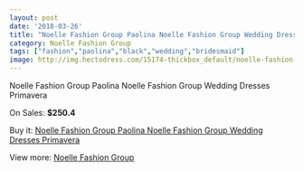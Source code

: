 ```yaml
---
layout: post
date: '2018-03-26'
title: "Noelle Fashion Group Paolina Noelle Fashion Group Wedding Dresses Primavera"
category: Noelle Fashion Group
tags: ["fashion","paolina","black","wedding","bridesmaid"]
image: http://img.hectodress.com/15174-thickbox_default/noelle-fashion-group-paolina-noelle-fashion-group-wedding-dresses-primavera.jpg
---
```

Noelle Fashion Group Paolina Noelle Fashion Group Wedding Dresses Primavera

On Sales: **$250.4**
<a href="https://www.hectodress.com/noelle-fashion-group/7326-noelle-fashion-group-paolina-noelle-fashion-group-wedding-dresses-primavera.html"><amp-img layout="responsive" width="600" height="600" src="//img.hectodress.com/15174-thickbox_default/noelle-fashion-group-paolina-noelle-fashion-group-wedding-dresses-primavera.jpg" alt="Noelle Fashion Group Paolina Noelle Fashion Group Wedding Dresses Primavera 0" /></a>

Buy it: [Noelle Fashion Group Paolina Noelle Fashion Group Wedding Dresses Primavera](https://www.hectodress.com/noelle-fashion-group/7326-noelle-fashion-group-paolina-noelle-fashion-group-wedding-dresses-primavera.html "Noelle Fashion Group Paolina Noelle Fashion Group Wedding Dresses Primavera")

View more: [Noelle Fashion Group](https://www.hectodress.com/127-noelle-fashion-group "Noelle Fashion Group")